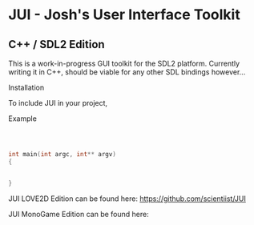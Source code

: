 # JUI - Josh's User Interface Toolkit
## C++ / SDL2 Edition

This is a work-in-progress GUI toolkit for the SDL2 platform.
Currently writing it in C++, should be viable for any other SDL
bindings however...

Installation

To include JUI in your project,


Example
```cpp



int main(int argc, int** argv)
{


}

```



JUI LOVE2D Edition can be found here: https://github.com/scientiist/JUI

JUI MonoGame Edition can be found here: 